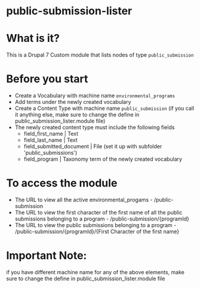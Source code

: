 # public-submission-lister

# What is it?
This is a Drupal 7 Custom module that lists nodes of type `public_submission` 

# Before you start
- Create a Vocabulary with machine name `environmental_programs`
- Add terms under the newly created vocabulary
- Create a Content Type with machine name `public_submission` (if you call it anything else, make sure to change the define in public_submission_lister.module file)
- The newly created content type must include the following fields
   * field_first_name | Text
   * field_last_name | Text
   * field_submitted_document | File (set it up with subfolder 'public_submissions')
   * field_program | Taxonomy term of the newly created vocabulary

# To access the module
- The URL to view all the active environmental_progams - /public-submission
- The URL to view the first character of the first name of all the public submissions belonging to a program - /public-submission/{programId}
- The URL to view the public submissions belonging to a program - /public-submission/{programId}/{First Character of the first name}

# Important Note:
if you have different machine name for any of the above elements, make sure to change the define in public_submission_lister.module file
